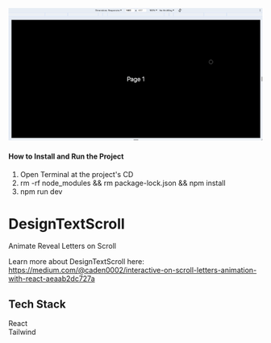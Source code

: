 ![](https://github.com/Caden0002/DesignTextScroll/blob/main/DesignTextScroll.gif)
#### How to Install and Run the Project ####
1. Open Terminal at the project's CD<br />
2. rm -rf node_modules && rm package-lock.json && npm install<br />
3. npm run dev<br />

# DesignTextScroll
Animate Reveal Letters on Scroll <br />

Learn more about DesignTextScroll here:<br />
https://medium.com/@caden0002/interactive-on-scroll-letters-animation-with-react-aeaab2dc727a

## Tech Stack ##
React<br />
Tailwind<br />

